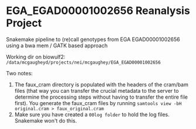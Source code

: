 # EGA_EGAD00001002656 Reanalysis Project
Snakemake pipeline to (re)call genotypes from EGA EGAD00001002656 using a bwa mem / GATK based approach

Working dir on biowulf2:
`/data/mcgaugheyd/projects/nei/mcgaughey/EGA_EGAD00001002656`

Two notes:
1. The faux_cram directory is populated with the headers of the cram/bam files (that way you can transfer the crucial metadata to the server to determine the processing steps without having to transfer the entire file first). You generate the faux_cram files by running `samtools view -bH original.cram > faux_original.cram`
2. Make sure you have created a `00log folder` to hold the log files. Snakemake won't do this.
